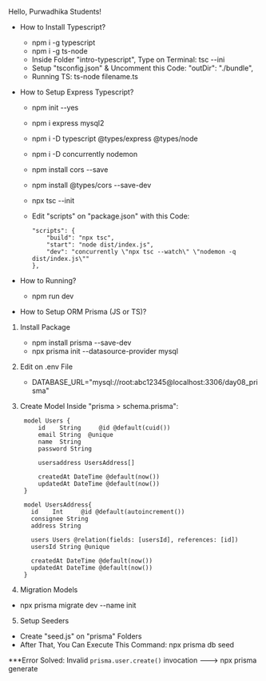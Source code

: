 Hello, Purwadhika Students!

+ How to Install Typescript?
  - npm i -g typescript
  - npm i -g ts-node
  - Inside Folder "intro-typescript", Type on Terminal: tsc --ini
  - Setup "tsconfig.json" & Uncomment this Code: "outDir": "./bundle",
  - Running TS: ts-node filename.ts

+ How to Setup Express Typescript?
  - npm init --yes
  - npm i express mysql2
  - npm i -D typescript @types/express @types/node
  - npm i -D concurrently nodemon
  - npm install cors --save
  - npm install @types/cors --save-dev
  - npx tsc --init
  - Edit "scripts" on "package.json" with this Code:
    
        "scripts": {
            "build": "npx tsc",
            "start": "node dist/index.js",
            "dev": "concurrently \"npx tsc --watch\" \"nodemon -q dist/index.js\""
        },

+ How to Running?
  - npm run dev

+ How to Setup ORM Prisma (JS or TS)?
1. Install Package
     - npm install prisma --save-dev
     - npx prisma init --datasource-provider mysql

3. Edit on .env File
     - DATABASE_URL="mysql://root:abc12345@localhost:3306/day08_prisma"

3. Create Model Inside "prisma > schema.prisma":
   
        model Users {
            id    String     @id @default(cuid())
            email String  @unique
            name  String
            password String
          
            usersaddress UsersAddress[]
          
            createdAt DateTime @default(now()) 
            updatedAt DateTime @default(now()) 
        }
  
        model UsersAddress{
          id    Int     @id @default(autoincrement())
          consignee String 
          address String
        
          users Users @relation(fields: [usersId], references: [id])
          usersId String @unique  
        
          createdAt DateTime @default(now()) 
          updatedAt DateTime @default(now()) 
        }

5. Migration Models
  - npx prisma migrate dev --name init

5. Setup Seeders
  - Create "seed.js" on "prisma" Folders
  - After That, You Can Execute This Command: npx prisma db seed

***Error Solved:
Invalid `prisma.user.create()` invocation ---> npx prisma generate
